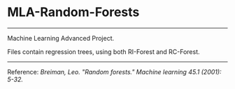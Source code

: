 # MLA-Random-Forests
------

Machine Learning Advanced Project.

Files contain regression trees, using both RI-Forest and RC-Forest.

------
Reference:
<cite>Breiman, Leo. "Random forests." Machine learning 45.1 (2001): 5-32.</cite>

